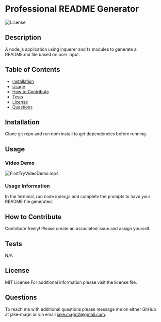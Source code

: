 # Professional README Generator
![License](https://img.shields.io/badge/MIT%20License-purple)
## Description

A node.js application using inquerer and fs modules to generate a README.md file based on user input.

## Table of Contents

- [Installation](#installation)
- [Usage](#usage)
- [How to Contribute](#how-to-contribute)
- [Tests](#tests)
- [License](#license)
- [Questions](#questions)

## Installation

Clone git repo and run npm install to get dependencies before running.

## Usage

### Video Demo

![FirstTryVideoDemo.mp4](https://github.com/user-attachments/assets/f355f3b4-8b6d-4475-8d92-9b66aaab9da7)

### Usage Information
In the terminal, run node index,js and complete the prompts to have your README file generated.

## How to Contribute

Contribute freely! Please create an associated issue and assign yourself.

## Tests

N/A

## License

MIT License For additional information please visit the license file.

## Questions

To reach me with additional questions please message me on either GitHub at jake-magri or via email jake.magri2@gmail.com.
